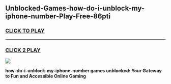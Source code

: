 
## Unblocked-Games-how-do-i-unblock-my-iphone-number-Play-Free-86pti
<h3>
<a href="https://premium76.site?title=how-do-i-unblock-my-iphone-number&ref=21A">CLICK TO PLAY</a></h3>
<hr>

<h3>
<a href="https://premium76.site?title=how-do-i-unblock-my-iphone-number&ref=21A">CLICK 2 PLAY</a>
  
</h3>

<a href="https://premium76.site?title=how-do-i-unblock-my-iphone-number&ref=21A"><img src="https://clearcache.store/games.png"></a>


**how-do-i-unblock-my-iphone-number games unblocked: Your Gateway to Fun and Accessible Online Gaming**
